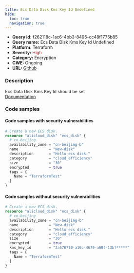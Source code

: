 ```yaml
---
title: Ecs Data Disk Kms Key Id Undefined
hide:
  toc: true
  navigation: true
---
```


<style>
  .highlight .hll {
    background-color: #ff171742;
  }
  .md-content {
    max-width: 1100px;
    margin: 0 auto;
  }
</style>

-   **Query id:** f262118c-1ac6-4bb3-8495-cc48f1775b85
-   **Query name:** Ecs Data Disk Kms Key Id Undefined
-   **Platform:** Terraform
-   **Severity:** <span style="color:#bb2124">High</span>
-   **Category:** Encryption
-   **CWE:** Ongoing
-   **URL:** [Github](https://github.com/Checkmarx/kics/tree/master/assets/queries/terraform/alicloud/ecs_data_disk_kms_key_id_undefined)

### Description
Ecs Data Disk Kms Key Id should be set<br>
[Documentation](https://registry.terraform.io/providers/aliyun/alicloud/latest/docs/resources/disk#kms_key_id)

### Code samples
#### Code samples with security vulnerabilities
```tf title="Positive test num. 1 - tf file" hl_lines="2"
# Create a new ECS disk.
resource "alicloud_disk" "ecs_disk" {
  # cn-beijing
  availability_zone = "cn-beijing-b"
  name              = "New-disk"
  description       = "Hello ecs disk."
  category          = "cloud_efficiency"
  size              = "30"
  encrypted         = true
  tags = {
    Name = "TerraformTest"
  }
}

```


#### Code samples without security vulnerabilities
```tf title="Negative test num. 1 - tf file"
# Create a new ECS disk.
resource "alicloud_disk" "ecs_disk" {
  # cn-beijing
  availability_zone = "cn-beijing-b"
  name              = "New-disk"
  description       = "Hello ecs disk."
  category          = "cloud_efficiency"
  size              = "30"
  encrypted         = true
  kms_key_id        = "2a6767f0-a16c-4679-a60f-13bf*****"
  tags = {
    Name = "TerraformTest"
  }
}

```
